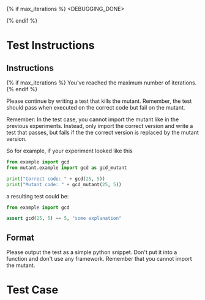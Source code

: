 {% if max_iterations %}
<DEBUGGING_DONE>

{% endif %}
# Test Instructions

## Instructions

{% if max_iterations %}
You've reached the maximum number of iterations.
{% endif %}

Please continue by writing a test that kills the mutant. Remember, the test should pass when executed on the correct code but fail on the mutant.

Remember: In the test case, you cannot import the mutant like in the previous experiments. Instead, only import the correct version and write a test that passes, but fails if the the correct version is replaced by the mutant version.

So for example, if your experiment looked like this

```python
from example import gcd
from mutant.example import gcd as gcd_mutant

print("Correct code: " + gcd(25, 5))
print("Mutant code: " + gcd_mutant(25, 5))
```

a resulting test could be:

```python
from example import gcd

assert gcd(25, 5) == 5, "some explanation"
```

## Format

Please output the test as a simple python snippet. Don't put it into a function and don't use any framework. Remember that you cannot import the mutant.

# Test Case
